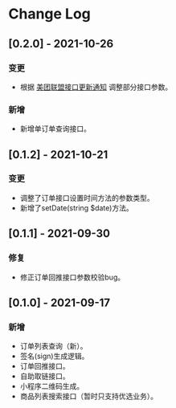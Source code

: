 # Change Log

## [0.2.0] - 2021-10-26

### 变更

* 根据 [美团联盟接口更新通知](https://union.meituan.com/single/announcement/255) 调整部分接口参数。

### 新增

* 新增单订单查询接口。

## [0.1.2] - 2021-10-21

### 变更

* 调整了订单接口设置时间方法的参数类型。
* 新增了setDate(string $date)方法。

## [0.1.1] - 2021-09-30

### 修复

* 修正订单回推接口参数校验bug。

## [0.1.0] - 2021-09-17

### 新增

* 订单列表查询（新）。
* 签名(sign)生成逻辑。
* 订单回推接口。
* 自助取链接口。
* 小程序二维码生成。
* 商品列表搜索接口（暂时只支持优选业务）。
